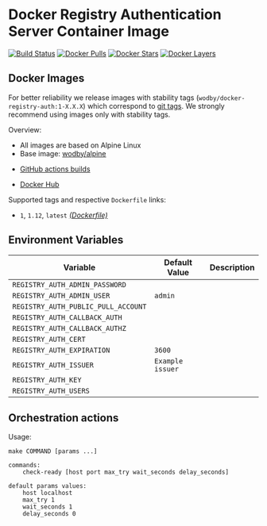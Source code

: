 # Docker Registry Authentication Server Container Image

[![Build Status](https://github.com/wodby/docker-registry-auth/workflows/Build%20docker%20image/badge.svg)](https://github.com/wodby/docker-registry-auth/actions)
[![Docker Pulls](https://img.shields.io/docker/pulls/wodby/docker-registry-auth.svg)](https://hub.docker.com/r/wodby/docker-registry-auth)
[![Docker Stars](https://img.shields.io/docker/stars/wodby/docker-registry-auth.svg)](https://hub.docker.com/r/wodby/docker-registry-auth)
[![Docker Layers](https://images.microbadger.com/badges/image/wodby/docker-registry-auth.svg)](https://microbadger.com/images/wodby/docker-registry-auth)

## Docker Images

For better reliability we release images with stability tags (`wodby/docker-registry-auth:1-X.X.X`) which correspond to [git tags](https://github.com/wodby/docker-registry-auth/releases). We strongly recommend using images only with stability tags. 

Overview:

* All images are based on Alpine Linux
* Base image: [wodby/alpine](https://github.com/wodby/alpine)
- [GitHub actions builds](https://github.com/wodby/docker-registry-auth/actions) 
* [Docker Hub](https://hub.docker.com/r/wodby/docker-registry-auth)

Supported tags and respective `Dockerfile` links:

* `1`, `1.12`, `latest`  [_(Dockerfile)_](https://github.com/wodby/docker-registry-auth/tree/master/Dockerfile)

## Environment Variables

| Variable                            | Default Value    | Description |
|-------------------------------------|------------------|-------------|
| `REGISTRY_AUTH_ADMIN_PASSWORD`      |                  |             |
| `REGISTRY_AUTH_ADMIN_USER`          | `admin`          |             |
| `REGISTRY_AUTH_PUBLIC_PULL_ACCOUNT` |                  |             |
| `REGISTRY_AUTH_CALLBACK_AUTH`       |                  |             |
| `REGISTRY_AUTH_CALLBACK_AUTHZ`      |                  |             |
| `REGISTRY_AUTH_CERT`                |                  |             |
| `REGISTRY_AUTH_EXPIRATION`          | `3600`           |             |
| `REGISTRY_AUTH_ISSUER`              | `Example issuer` |             |
| `REGISTRY_AUTH_KEY`                 |                  |             |
| `REGISTRY_AUTH_USERS`               |                  |             |

## Orchestration actions

Usage:
```
make COMMAND [params ...]

commands:
    check-ready [host port max_try wait_seconds delay_seconds]
 
default params values:
    host localhost
    max_try 1
    wait_seconds 1
    delay_seconds 0
```
